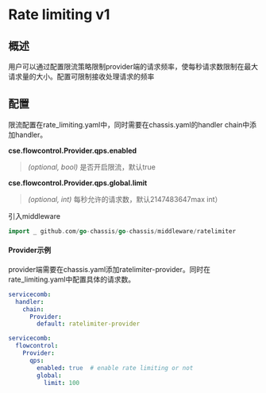 # Rate limiting v1
## 概述

用户可以通过配置限流策略限制provider端的请求频率，使每秒请求数限制在最大请求量的大小。配置可限制接收处理请求的频率

## 配置

限流配置在rate_limiting.yaml中，同时需要在chassis.yaml的handler chain中添加handler。

**cse.flowcontrol.Provider.qps.enabled**
> *(optional, bool)* 是否开启限流，默认true

**cse.flowcontrol.Provider.qps.global.limit**
> *(optional, int)* 每秒允许的请求数，默认2147483647max int）

引入middleware
```go
import _ github.com/go-chassis/go-chassis/middleware/ratelimiter
```
#### Provider示例

provider端需要在chassis.yaml添加ratelimiter-provider。同时在rate\_limiting.yaml中配置具体的请求数。

```yaml
servicecomb:
  handler:
    chain:
      Provider:
        default: ratelimiter-provider
```

```yaml
servicecomb:
  flowcontrol:
    Provider:
      qps:
        enabled: true  # enable rate limiting or not
        global:
          limit: 100 
```
